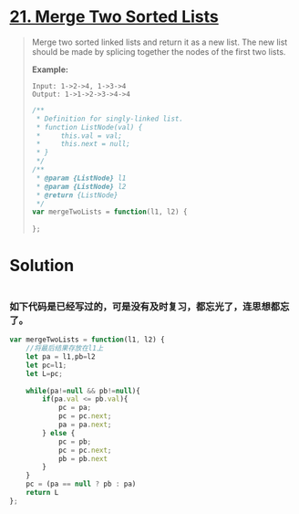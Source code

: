 # [21. Merge Two Sorted Lists](https://leetcode.com/problems/merge-two-sorted-lists/)

> Merge two sorted linked lists and return it as a new list. The new list should be made by splicing together the nodes of the first two lists.
>
> **Example:**
>
> ```
> Input: 1->2->4, 1->3->4
> Output: 1->1->2->3->4->4
> ```
>
> ```javascript
> /**
>  * Definition for singly-linked list.
>  * function ListNode(val) {
>  *     this.val = val;
>  *     this.next = null;
>  * }
>  */
> /**
>  * @param {ListNode} l1
>  * @param {ListNode} l2
>  * @return {ListNode}
>  */
> var mergeTwoLists = function(l1, l2) {
>     
> };
> ```

# Solution

```javascript

```



### 如下代码是已经写过的，可是没有及时复习，都忘光了，连思想都忘了。

```javascript
var mergeTwoLists = function(l1, l2) {
	//将最后结果存放在l1上
	let pa = l1,pb=l2
	let pc=l1;
    let L=pc;
	
	while(pa!=null && pb!=null){
		if(pa.val <= pb.val){
			pc = pa;
			pc = pc.next;
			pa = pa.next;
		} else {
			pc = pb;
			pc = pc.next;
			pb = pb.next
		}
	}
	pc = (pa == null ? pb : pa)
	return L
};
```

